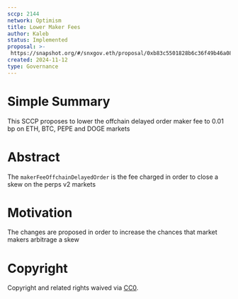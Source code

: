 ```yaml
---
sccp: 2144
network: Optimism
title: Lower Maker Fees
author: Kaleb
status: Implemented
proposal: >-
 https://snapshot.org/#/snxgov.eth/proposal/0xb83c5501828b6c36f49b46a084bf10ba5e5807369decc03825be813c2a2ada94
created: 2024-11-12
type: Governance
---
```


# Simple Summary

This SCCP proposes to lower the offchain delayed order maker fee to 0.01 bp on ETH, BTC, PEPE and DOGE markets

# Abstract

The `makerFeeOffchainDelayedOrder` is the fee charged in order to close a skew on the perps v2 markets


# Motivation

The changes are proposed in order to increase the chances that market makers arbitrage a skew


# Copyright

Copyright and related rights waived via [CC0](https://creativecommons.org/publicdomain/zero/1.0/).


